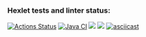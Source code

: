 ### Hexlet tests and linter status:
[![Actions Status](https://github.com/zHd4/java-project-71/actions/workflows/hexlet-check.yml/badge.svg)](https://github.com/zHd4/java-project-71/actions)
[![Java CI](https://github.com/zHd4/java-project-71/actions/workflows/main.yml/badge.svg)](https://github.com/zHd4/java-project-71/actions/workflows/main.yml)
<a href="https://codeclimate.com/github/zHd4/java-project-71/maintainability"><img src="https://api.codeclimate.com/v1/badges/668090579dd9618a7f1f/maintainability" /></a>
<a href="https://codeclimate.com/github/zHd4/java-project-71/test_coverage"><img src="https://api.codeclimate.com/v1/badges/668090579dd9618a7f1f/test_coverage" /></a>
[![asciicast](https://asciinema.org/a/6MCBqKvdaQAKafjFt1bV5oWsJ.svg)](https://asciinema.org/a/6MCBqKvdaQAKafjFt1bV5oWsJ)
